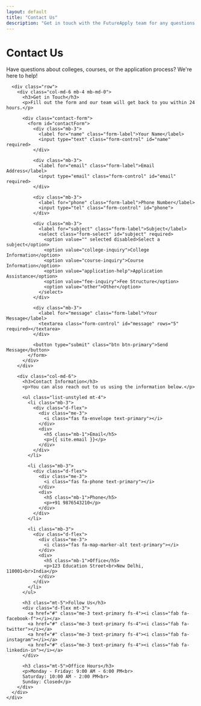 ```yaml
---
layout: default
title: "Contact Us"
description: "Get in touch with the FutureApply team for any questions or assistance with college applications"
---
```


<div class="container py-5">
  <div class="row">
    <div class="col-lg-8 mx-auto">
      <h1 class="fw-bold mb-4">Contact Us</h1>
      <p class="lead mb-5">Have questions about colleges, courses, or the application process? We're here to help!</p>
      
      <div class="row">
        <div class="col-md-6 mb-4 mb-md-0">
          <h3>Get in Touch</h3>
          <p>Fill out the form and our team will get back to you within 24 hours.</p>
          
          <div class="contact-form">
            <form id="contactForm">
              <div class="mb-3">
                <label for="name" class="form-label">Your Name</label>
                <input type="text" class="form-control" id="name" required>
              </div>
              
              <div class="mb-3">
                <label for="email" class="form-label">Email Address</label>
                <input type="email" class="form-control" id="email" required>
              </div>
              
              <div class="mb-3">
                <label for="phone" class="form-label">Phone Number</label>
                <input type="tel" class="form-control" id="phone">
              </div>
              
              <div class="mb-3">
                <label for="subject" class="form-label">Subject</label>
                <select class="form-select" id="subject" required>
                  <option value="" selected disabled>Select a subject</option>
                  <option value="college-inquiry">College Information</option>
                  <option value="course-inquiry">Course Information</option>
                  <option value="application-help">Application Assistance</option>
                  <option value="fee-inquiry">Fee Structure</option>
                  <option value="other">Other</option>
                </select>
              </div>
              
              <div class="mb-3">
                <label for="message" class="form-label">Your Message</label>
                <textarea class="form-control" id="message" rows="5" required></textarea>
              </div>
              
              <button type="submit" class="btn btn-primary">Send Message</button>
            </form>
          </div>
        </div>
        
        <div class="col-md-6">
          <h3>Contact Information</h3>
          <p>You can also reach out to us using the information below.</p>
          
          <ul class="list-unstyled mt-4">
            <li class="mb-3">
              <div class="d-flex">
                <div class="me-3">
                  <i class="fas fa-envelope text-primary"></i>
                </div>
                <div>
                  <h5 class="mb-1">Email</h5>
                  <p>{{ site.email }}</p>
                </div>
              </div>
            </li>
            
            <li class="mb-3">
              <div class="d-flex">
                <div class="me-3">
                  <i class="fas fa-phone text-primary"></i>
                </div>
                <div>
                  <h5 class="mb-1">Phone</h5>
                  <p>+91 9876543210</p>
                </div>
              </div>
            </li>
            
            <li class="mb-3">
              <div class="d-flex">
                <div class="me-3">
                  <i class="fas fa-map-marker-alt text-primary"></i>
                </div>
                <div>
                  <h5 class="mb-1">Office</h5>
                  <p>123 Education Street<br>New Delhi, 110001<br>India</p>
                </div>
              </div>
            </li>
          </ul>
          
          <h3 class="mt-5">Follow Us</h3>
          <div class="d-flex mt-3">
            <a href="#" class="me-3 text-primary fs-4"><i class="fab fa-facebook-f"></i></a>
            <a href="#" class="me-3 text-primary fs-4"><i class="fab fa-twitter"></i></a>
            <a href="#" class="me-3 text-primary fs-4"><i class="fab fa-instagram"></i></a>
            <a href="#" class="me-3 text-primary fs-4"><i class="fab fa-linkedin-in"></i></a>
          </div>
          
          <h3 class="mt-5">Office Hours</h3>
          <p>Monday - Friday: 9:00 AM - 6:00 PM<br>
          Saturday: 10:00 AM - 2:00 PM<br>
          Sunday: Closed</p>
        </div>
      </div>
    </div>
  </div>
</div>

<script>
  document.addEventListener('DOMContentLoaded', function() {
    const contactForm = document.getElementById('contactForm');
    if (contactForm) {
      contactForm.addEventListener('submit', function(e) {
        e.preventDefault();
        
        // In a real app, this would send the form data to a server
        alert('Thank you for your message! Our team will contact you soon.');
        contactForm.reset();
      });
    }
  });
</script>
